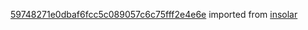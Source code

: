[59748271e0dbaf6fcc5c089057c6c75fff2e4e6e](https://github.com/insolar/insolar/commit/59748271e0dbaf6fcc5c089057c6c75fff2e4e6e) imported from [insolar](https://github.com/insolar/insolar)
